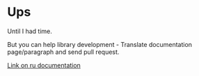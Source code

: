 # Ups
Until I had time.

But you can help library development - Translate documentation page/paragraph and send pull request.

[Link on ru documentation](../../ru/core/injection.md)
